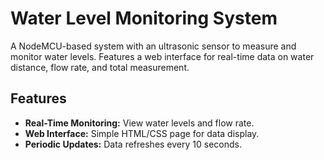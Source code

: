 # Water Level Monitoring System

A NodeMCU-based system with an ultrasonic sensor to measure and monitor water levels. Features a web interface for real-time data on water distance, flow rate, and total measurement.

## Features
- **Real-Time Monitoring:** View water levels and flow rate.
- **Web Interface:** Simple HTML/CSS page for data display.
- **Periodic Updates:** Data refreshes every 10 seconds.

